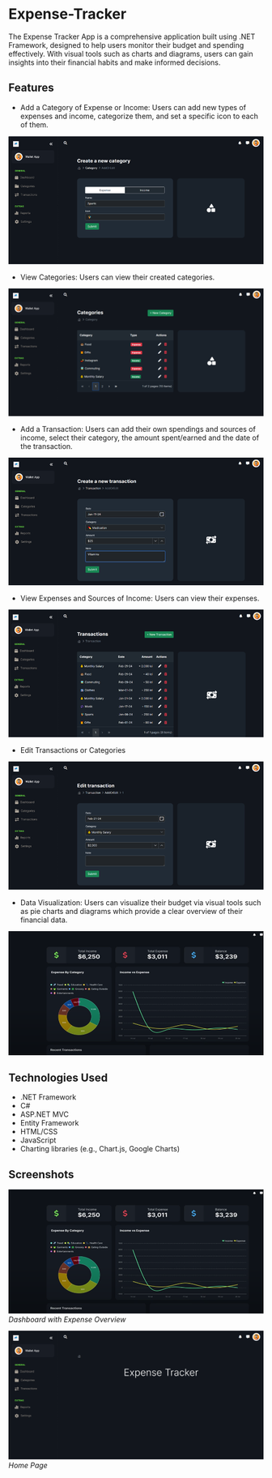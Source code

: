# Expense-Tracker


The Expense Tracker App is a comprehensive application built using .NET Framework, designed to help users monitor their budget and spending effectively. With visual tools such as charts and diagrams, users can gain insights into their financial habits and make informed decisions.

## Features


  - Add a Category of Expense or Income: Users can add new types of expenses and income, categorize them, and set a specific icon to each of them.

![](images/3.png)


  - View Categories: Users can view their created categories.

![](images/2.png)


  - Add a Transaction: Users can add their own spendings and sources of income, select their category, the amount spent/earned and the date of the transaction.

![](images/5.png)

  - View Expenses and Sources of Income: Users can view their expenses.

![](images/4.png)

  - Edit Transactions or Categories

![](images/6.png)

  - Data Visualization: Users can visualize their budget via visual tools such as pie charts and diagrams which provide a clear overview of their financial data.

![](images/7.png)


## Technologies Used

- .NET Framework
- C#
- ASP.NET MVC
- Entity Framework
- HTML/CSS
- JavaScript
- Charting libraries (e.g., Chart.js, Google Charts)

## Screenshots

![Dashboard](images/7.png)
*Dashboard with Expense Overview*


![](images/1.png)
*Home Page*

